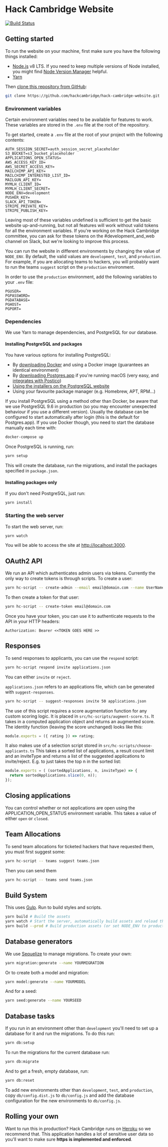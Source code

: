 # Hack Cambridge Website

[![Build Status](https://travis-ci.com/hackcambridge/hack-cambridge-website.svg?branch=master)](https://travis-ci.com/hackcambridge/hack-cambridge-website)

## Getting started

To run the website on your machine, first make sure you have the following things installed:

- [Node.js](https://nodejs.org/dist/latest-v8.x/) v8 LTS.  If you need to keep multiple versions of Node installed, you might find [Node Version Manager](https://github.com/creationix/nvm) helpful.
- [Yarn](https://yarnpkg.com/en/docs/install/)

Then [clone this repository from GitHub](https://help.github.com/articles/cloning-a-repository/):

```bash
git clone https://github.com/hackcambridge/hack-cambridge-website.git
```

### Environment variables

Certain environment variables need to be available for features to work. These variables are stored in the `.env` file at the root of the repository.

To get started, create a `.env` file at the root of your project with the following contents:

```text
AUTH_SESSION_SECRET=auth_session_secret_placeholder
S3_BUCKET=s3_bucket_placeholder
APPLICATIONS_OPEN_STATUS=
AWS_ACCESS_KEY_ID=
AWS_SECRET_ACCESS_KEY=
MAILCHIMP_API_KEY=
MAILCHIMP_INTERESTED_LIST_ID=
MAILGUN_API_KEY=
MYMLH_CLIENT_ID=
MYMLH_CLIENT_SECRET=
NODE_ENV=development
PUSHER_KEY=
SLACK_API_TOKEN=
STRIPE_PRIVATE_KEY=
STRIPE_PUBLISH_KEY=
```

Leaving most of these variables undefined is sufficient to get the basic website up-and-running, but not all features will work without valid tokens for all the environment variables. If you're working on the Hack Cambridge committee, you can ask for these tokens on the #development_and_web channel on Slack, but we're looking to improve this process.

You can run the website in different environments by changing the value of `NODE_ENV`. By default, the valid values are `development`, `test`, and `production`. For example, if you are allocating teams to hackers, you will probably want to run the teams `suggest` script on the `production` environment.

In order to use the `production` environment, add the following variables to your `.env` file:

```text
PGUSER=
PGPASSWORD=
PGDATABASE=
PGHOST=
PGPORT=
```

### Dependencies

We use Yarn to manage dependencies, and PostgreSQL for our database.

#### Installing PostgreSQL and packages

You have various options for installing PostgreSQL:

- By [downloading Docker](https://www.docker.com/products/docker-desktop) and using a Docker image (guarantees an identical environment)
- By [downloading Postgres.app](https://postgresapp.com/downloads.html) if you're running macOS (very easy, and [integrates with Postico](https://eggerapps.at/postico/))
- [Using the installers on the PostgreSQL website](https://www.postgresql.org/download/)
- Using your favourite package manager (e.g. Homebrew, APT, RPM…)

If you install PostgreSQL using a method other than Docker, be aware that we use PostgreSQL 9.6 in production (so you may encounter unexpected behaviour if you use a different version).
Usually the database can be configured to start automatically after login (this is the default for Postgres.app).
If you use Docker though, you need to start the database manually each time with:

```bash
docker-compose up
```

Once PostgreSQL is running, run:

```bash
yarn setup
```

This will create the database, run the migrations, and install the packages specified in `package.json`.

#### Installing packages only

If you don't need PostgreSQL, just run:

```bash
yarn install
```

### Starting the web server

To start the web server, run:

```bash
yarn watch
```

You will be able to access the site at [http://localhost:3000](http://localhost:3000).

## OAuth2 API

We run an API which authenticates admin users via tokens. Currently the only way to create tokens is
through scripts. To create a user:

```bash
yarn hc-script -- create-admin --email email@domain.com --name UserName
```

To then create a token for that user:

```bash
yarn hc-script -- create-token email@domain.com
```

Once you have your token, you can use it to authenticate requests to the API in your HTTP headers:

```text
Authorization: Bearer <<TOKEN GOES HERE >>
```

## Responses

To send responses to applicants, you can use the `respond` script:

```bash
yarn hc-script respond invite applications.json
```

You can either `invite` or `reject`.

`applications.json` refers to an applications file, which can be generated with `suggest-responses`.

```bash
yarn hc-script -- suggest-responses invite 50 applications.json
```

The use of this script requires a score augmentation function for any custom scoring logic. It is placed in `src/hc-scripts/augment-score.ts`.
It takes in a computed application object and returns an augmented score. The identity function (leaving the score unchanged) looks like this:

```typescript
module.exports = ({ rating }) => rating;
```

It also makes use of a selection script stored in `src/hc-scripts/choose-applicants.ts`
This takes a sorted list of applications, a result count limit and an inviteType
and returns a list of the suggested applications to invite/reject.
E.g. to just takes the top n in the sorted list:

```typescript
module.exports = ( (sortedApplications, n, inviteType) => {
  return sortedApplications.slice(0, n));
});
```

## Closing applications

You can control whether or not applications are open using the APPLICATION_OPEN_STATUS environment variable. This takes a value of either
`open` or `closed`.

## Team Allocations

To send team allocations for ticketed hackers that have requested them, you must first suggest some:

```bash
yarn hc-script -- teams suggest teams.json
```

Then you can send them

```bash
yarn hc-script -- teams send teams.json
```

## Build System

This uses [Gulp](http://gulpjs.org). Run to build styles and scripts.

```bash
yarn build # Build the assets
yarn watch # Start the server, automatically build assets and reload the browser when changes are made
yarn build --prod # Build production assets (or set NODE_ENV to production)
```

## Database generators

We use [Sequelize](http://docs.sequelizejs.com) to manage migrations. To create your own:

```bash
yarn migration:generate --name YOURMIGRATION
```

Or to create both a model and migration:

```bash
yarn model:generate --name YOURMODEL
```

And for a seed:

```bash
yarn seed:generate --name YOURSEED
```

## Database tasks

If you run in an environment other than `development` you'll need to set up a database for it and run the migrations. To do this run:

```bash
yarn db:setup
```

To run the migrations for the current database run:

```bash
yarn db:migrate
```

And to get a fresh, empty database, run:

```bash
yarn db:reset
```

To add new environments other than `development`, `test`, and `production`, copy `db/config.dist.js` to `db/config.js` and add the database configuration for the new environments to `db/config.js`.

## Rolling your own

Want to run this in production? Hack Cambridge runs on [Heroku](https://heroku.com) so we recommend that. This application
handles a lot of sensitive user data so you'll want to make sure **https is implemented and enforced**.
